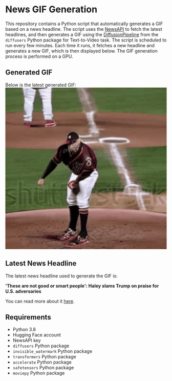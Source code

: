 # News GIF Generation
This repository contains a Python script that automatically generates a GIF based on a news headline. The script uses the [NewsAPI](https://newsapi.org/) to fetch the latest headlines, and then generates a GIF using the [DiffusionPipeline](https://github.com/huggingface/diffusers) from the `diffusers` Python package for Text-to-Video task.
The script is scheduled to run every few minutes. Each time it runs, it fetches a new headline and generates a new GIF, which is then displayed below. The GIF generation process is performed on a GPU.

## Generated GIF
Below is the latest generated GIF:
![Generated GIF](output.gif?raw=true&v=1698632320)

## Latest News Headline
The latest news headline used to generate the GIF is:

**'These are not good or smart people': Haley slams Trump on praise for U.S. adversaries**

You can read more about it [here](https://www.politico.com/news/2023/10/28/these-are-not-good-or-smart-people-haley-slams-trump-on-praise-for-u-s-adversaries-00124102).

## Requirements
- Python 3.8
- Hugging Face account
- NewsAPI key
- `diffusers` Python package
- `invisible_watermark` Python package
- `transformers` Python package
- `accelerate` Python package
- `safetensors` Python package
- `moviepy` Python package
